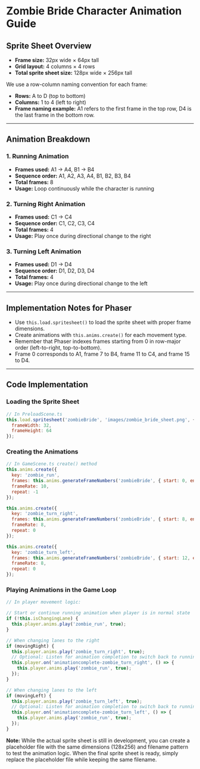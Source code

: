# Zombie Bride Character Animation Guide

## Sprite Sheet Overview

* **Frame size:** 32px wide × 64px tall
* **Grid layout:** 4 columns × 4 rows
* **Total sprite sheet size:** 128px wide × 256px tall

We use a row-column naming convention for each frame:

* **Rows:** A to D (top to bottom)
* **Columns:** 1 to 4 (left to right)
* **Frame naming example:** A1 refers to the first frame in the top row, D4 is the last frame in the bottom row.

---

## Animation Breakdown

### 1. Running Animation

* **Frames used:** A1 → A4, B1 → B4
* **Sequence order:** A1, A2, A3, A4, B1, B2, B3, B4
* **Total frames:** 8
* **Usage:** Loop continuously while the character is running

### 2. Turning Right Animation

* **Frames used:** C1 → C4
* **Sequence order:** C1, C2, C3, C4
* **Total frames:** 4
* **Usage:** Play once during directional change to the right

### 3. Turning Left Animation

* **Frames used:** D1 → D4
* **Sequence order:** D1, D2, D3, D4
* **Total frames:** 4
* **Usage:** Play once during directional change to the left

---

## Implementation Notes for Phaser

* Use `this.load.spritesheet()` to load the sprite sheet with proper frame dimensions.
* Create animations with `this.anims.create()` for each movement type.
* Remember that Phaser indexes frames starting from 0 in row-major order (left-to-right, top-to-bottom).
* Frame 0 corresponds to A1, frame 7 to B4, frame 11 to C4, and frame 15 to D4.

---

## Code Implementation

### Loading the Sprite Sheet

```javascript
// In PreloadScene.ts
this.load.spritesheet('zombieBride', 'images/zombie_bride_sheet.png', {
  frameWidth: 32,
  frameHeight: 64
});
```

### Creating the Animations

```javascript
// In GameScene.ts create() method
this.anims.create({
  key: 'zombie_run',
  frames: this.anims.generateFrameNumbers('zombieBride', { start: 0, end: 7 }),
  frameRate: 10,
  repeat: -1
});

this.anims.create({
  key: 'zombie_turn_right',
  frames: this.anims.generateFrameNumbers('zombieBride', { start: 8, end: 11 }),
  frameRate: 8,
  repeat: 0
});

this.anims.create({
  key: 'zombie_turn_left',
  frames: this.anims.generateFrameNumbers('zombieBride', { start: 12, end: 15 }),
  frameRate: 8,
  repeat: 0
});
```

### Playing Animations in the Game Loop

```javascript
// In player movement logic:

// Start or continue running animation when player is in normal state
if (!this.isChangingLane) {
  this.player.anims.play('zombie_run', true);
}

// When changing lanes to the right
if (movingRight) {
  this.player.anims.play('zombie_turn_right', true);
  // Optional: Listen for animation completion to switch back to running
  this.player.on('animationcomplete-zombie_turn_right', () => {
    this.player.anims.play('zombie_run', true);
  });
}

// When changing lanes to the left
if (movingLeft) {
  this.player.anims.play('zombie_turn_left', true);
  // Optional: Listen for animation completion to switch back to running
  this.player.on('animationcomplete-zombie_turn_left', () => {
    this.player.anims.play('zombie_run', true);
  });
}
```

**Note:** While the actual sprite sheet is still in development, you can create a placeholder file with the same dimensions (128x256) and filename pattern to test the animation logic. When the final sprite sheet is ready, simply replace the placeholder file while keeping the same filename.
